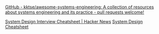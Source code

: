 
[GitHub - kktse/awesome-systems-engineering: A collection of resources about systems engineering and its practice - pull requests welcome!](https://github.com/kktse/awesome-systems-engineering)

[System Design Interview Cheatsheet | Hacker News](https://news.ycombinator.com/item?id=11516923)
[System Design Cheatsheet](https://gist.github.com/vasanthk/485d1c25737e8e72759f)
